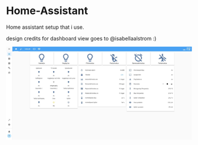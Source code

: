 # Home-Assistant

Home assistant setup that i use. 

design credits for dashboard view goes to @isabellaalstrom :) 

![Homeview](https://github.com/kimrunan/Home-Assistant/blob/master/home.JPG?raw=true)
